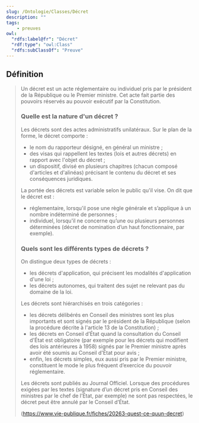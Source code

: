 ```yaml
---
slug: /Ontologie/Classes/Décret
description: ""
tags:
    - preuves
owl:
  "rdfs:label@fr": "Décret"
  "rdf:type": "owl:Class"
  "rdfs:subClassOf": "Preuve"
---
```


<OntologyTable frontMatter={frontMatter}/>

## Définition

> Un décret est un acte réglementaire ou individuel pris par le président de la République ou le Premier ministre. Cet acte fait partie des pouvoirs réservés au pouvoir exécutif par la Constitution.
>
> ### Quelle est la nature d'un décret ?
>
>Les décrets sont des actes administratifs unilatéraux. Sur le plan de la forme, le décret comporte :
>
> * le nom du rapporteur désigné, en général un ministre ;
> * des visas qui rappellent les textes (lois et autres décrets) en rapport avec l'objet du décret ;
> * un dispositif, divisé en plusieurs chapitres (chacun composé d'articles et d'alinéas) précisant le contenu du décret et ses conséquences juridiques.
>
> La portée des décrets est variable selon le public qu'il vise. On dit que le décret est :
>
> * réglementaire, lorsqu'il pose une règle générale et s’applique à un nombre indéterminé de personnes ;
> * individuel, lorsqu'il ne concerne qu’une ou plusieurs personnes déterminées (décret de nomination d’un haut fonctionnaire, par exemple).
>
> ### Quels sont les différents types de décrets ?
>
> On distingue deux types de décrets :
>
> * les décrets d'application, qui précisent les modalités d'application d'une loi ;
> * les décrets autonomes, qui traitent des sujet ne relevant pas du domaine de la loi.
>
> Les décrets sont hiérarchisés en trois catégories :
>
> * les décrets délibérés en Conseil des ministres sont les plus importants et sont signés par le président de la République (selon la procédure décrite à l'article 13 de la Constitution) ;
> * les décrets en Conseil d’État quand la consultation du Conseil d'État est obligatoire (par exemple pour les décrets qui modifient des lois antérieures à 1958) signés par le Premier ministre après avoir été soumis au Conseil d'État pour avis&nbsp;;
> * enfin, les décrets simples, eux aussi pris par le Premier ministre, constituent le mode le plus fréquent d’exercice du pouvoir réglementaire.
>
> Les décrets sont publiés au Journal Officiel. Lorsque des procédures exigées par les textes (signature d’un décret pris en Conseil des ministres par le chef de l’État, par exemple) ne sont pas respectées, le décret peut être annulé par le Conseil d’État.
>
> (<https://www.vie-publique.fr/fiches/20263-quest-ce-quun-decret>)
